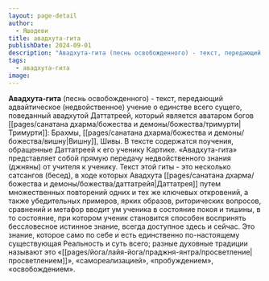 ```yaml
---
layout: page-detail
author:
  - Яшодеви
title: авадхута-гита
publishDate: 2024-09-01
description: "Авадхута-гита (песнь освобожденного) - текст, передающий адвайтическое (недвойственное) учение о единстве всего сущего, поведанный авадхутой Даттатреей, который является аватаром богов Тримурти: Брахмы, Вишну, Шивы. В тексте содержатся поучения, обращенные Даттатреей к его ученику Картике."
tags:
  - авадхута-гита
image:
---
```

**Авадхута-гита** (песнь освобожденного) - текст, передающий адвайтическое (недвойственное) учение о единстве всего сущего, поведанный авадхутой Даттатреей, который является аватаром богов [[pages/санатана дхарма/божества и демоны/божества/тримурти|Тримурти]]: Брахмы, [[pages/санатана дхарма/божества и демоны/божества/вишну|Вишну]], Шивы. В тексте содержатся поучения, обращенные Даттатреей к его ученику Картике.
«Авадхута-гита» представляет собой прямую передачу недвойственного знания (джняны) от учителя к ученику. Текст этой гиты - это несколько сатсангов (бесед), в ходе которых Авадхута [[pages/санатана дхарма/божества и демоны/божества/даттатрейя|Даттатрея]] путем множественных повторений одних и тех же ключевых откровений, а также убедительных примеров, ярких образов, риторических вопросов, сравнений и метафор вводит ум ученика в состояние покоя и тишины, в то состояние, при котором ученик становится способен воспринять бессловесное истинное знание, всегда доступное здесь и сейчас. Это знание, которое само по себе и есть единственно по-настоящему существующая Реальность и суть всего; разные духовные традиции называют это «[[pages/йога/лайя-йога/праджня-янтра/просветление|просветлением]]», «самореализацией», «пробуждением», «освобождением».

